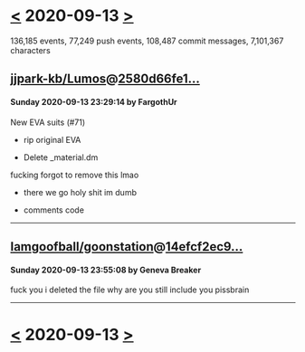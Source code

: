 # [<](2020-09-12.md) 2020-09-13 [>](2020-09-14.md)

136,185 events, 77,249 push events, 108,487 commit messages, 7,101,367 characters


## [jjpark-kb/Lumos](https://github.com/jjpark-kb/Lumos)@[2580d66fe1...](https://github.com/jjpark-kb/Lumos/commit/2580d66fe167764658796c80839a65a4dc7e1530)
#### Sunday 2020-09-13 23:29:14 by FargothUr

New EVA suits (#71)

* rip original EVA

* Delete _material.dm

fucking forgot to remove this lmao

* there we go holy shit im dumb

* comments code

---
## [Iamgoofball/goonstation](https://github.com/Iamgoofball/goonstation)@[14efcf2ec9...](https://github.com/Iamgoofball/goonstation/commit/14efcf2ec9ccbed7bc81db229356dbb0216f79e0)
#### Sunday 2020-09-13 23:55:08 by Geneva Breaker

fuck you i deleted the file why are you still include you pissbrain

---

# [<](2020-09-12.md) 2020-09-13 [>](2020-09-14.md)

